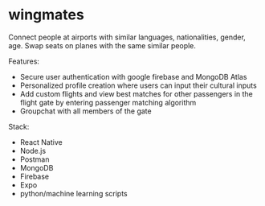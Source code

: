 # wingmates

Connect people at airports with similar languages, nationalities, gender, age. 
Swap seats on planes with the same similar people. 

Features: 

- Secure user authentication with google firebase and MongoDB Atlas
- Personalized profile creation where users can input their cultural inputs
- Add custom flights and view best matches for other passengers in the flight gate by entering passenger matching algorithm
- Groupchat with all members of the gate

Stack:

- React Native
- Node.js
- Postman
- MongoDB
- Firebase
- Expo
- python/machine learning scripts 

